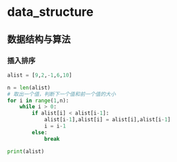 # data_structure
## 数据结构与算法
### 插入排序 
```python
alist = [9,2,-1,6,10]

n = len(alist)
# 取出一个值，判断下一个值和前一个值的大小
for i in range(1,n):
    while i > 0:
        if alist[i] < alist[i-1]:
            alist[i-1],alist[i] = alist[i],alist[i-1]
            i = i-1
        else:
            break

print(alist)
```
